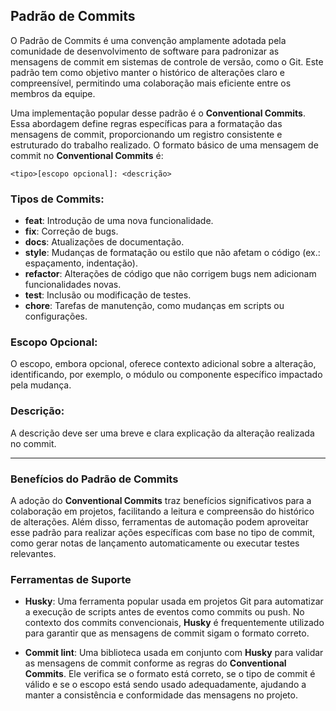 ## Padrão de Commits

O Padrão de Commits é uma convenção amplamente adotada pela comunidade de desenvolvimento de software para padronizar as mensagens de commit em sistemas de controle de versão, como o Git. Este padrão tem como objetivo manter o histórico de alterações claro e compreensível, permitindo uma colaboração mais eficiente entre os membros da equipe.

Uma implementação popular desse padrão é o **Conventional Commits**. Essa abordagem define regras específicas para a formatação das mensagens de commit, proporcionando um registro consistente e estruturado do trabalho realizado. O formato básico de uma mensagem de commit no **Conventional Commits** é:

```<tipo>[escopo opcional]: <descrição>```

### Tipos de Commits:

- **feat**: Introdução de uma nova funcionalidade.
- **fix**: Correção de bugs.
- **docs**: Atualizações de documentação.
- **style**: Mudanças de formatação ou estilo que não afetam o código (ex.: espaçamento, indentação).
- **refactor**: Alterações de código que não corrigem bugs nem adicionam funcionalidades novas.
- **test**: Inclusão ou modificação de testes.
- **chore**: Tarefas de manutenção, como mudanças em scripts ou configurações.

### Escopo Opcional:

O escopo, embora opcional, oferece contexto adicional sobre a alteração, identificando, por exemplo, o módulo ou componente específico impactado pela mudança.

### Descrição:

A descrição deve ser uma breve e clara explicação da alteração realizada no commit.

---

### Benefícios do Padrão de Commits

A adoção do **Conventional Commits** traz benefícios significativos para a colaboração em projetos, facilitando a leitura e compreensão do histórico de alterações. Além disso, ferramentas de automação podem aproveitar esse padrão para realizar ações específicas com base no tipo de commit, como gerar notas de lançamento automaticamente ou executar testes relevantes.

### Ferramentas de Suporte

- **Husky**: Uma ferramenta popular usada em projetos Git para automatizar a execução de scripts antes de eventos como commits ou push. No contexto dos commits convencionais, **Husky** é frequentemente utilizado para garantir que as mensagens de commit sigam o formato correto.
  
- **Commit lint**: Uma biblioteca usada em conjunto com **Husky** para validar as mensagens de commit conforme as regras do **Conventional Commits**. Ele verifica se o formato está correto, se o tipo de commit é válido e se o escopo está sendo usado adequadamente, ajudando a manter a consistência e conformidade das mensagens no projeto.
